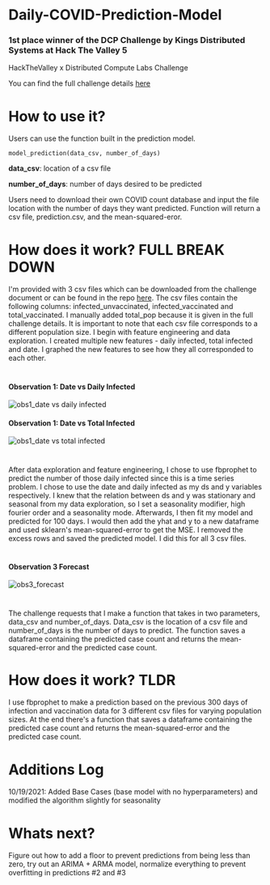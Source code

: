 # Daily-COVID-Prediction-Model

### 1st place winner of the DCP Challenge by Kings Distributed Systems at Hack The Valley 5 
HackTheValley x Distributed Compute Labs Challenge

You can find the full challenge details [here](https://docs.google.com/document/d/1xnxjDXiLMwMNr8MpUSDpuIi99Eq1Fh0tETSozf-KROY/edit?usp=sharing)

# How to use it?
Users can use the function built in the prediction model. 
```
model_prediction(data_csv, number_of_days)
```

**data_csv**: location of a csv file

**number_of_days**: number of days desired to be predicted

Users need to download their own COVID count database and input the file location with the number of days they want predicted. Function will return a csv file, prediction.csv, and the mean-squared-eror.

# How does it work? FULL BREAK DOWN
I'm provided with 3 csv files which can be downloaded from the challenge document or can be found in the repo [here](https://github.com/WongMatthew/Daily-COVID-Prediction-Model/tree/main/DCP%20Data). The csv files contain the following columns: infected_unvaccinated, infected_vaccinated and total_vaccinated. I manually added total_pop because it is given in the full challenge details. It is important to note that each csv file corresponds to a different population size. I begin with feature engineering and data exploration. I created multiple new features - daily infected, total infected and date. I graphed the new features to see how they all corresponded to each other. 

#

#### Observation 1: Date vs Daily Infected
![obs1_date vs daily infected](https://user-images.githubusercontent.com/49925170/137604782-4f73d77d-974d-44eb-a01e-420e639b06a2.png)
#### Observation 1: Date vs Total Infected
![obs1_date vs total infected](https://user-images.githubusercontent.com/49925170/137604812-f64268c4-99de-429c-8e33-7d52b2a3b77b.png)

#

After data exploration and feature engineering, I chose to use fbprophet to predict the number of those daily infected since this is a time series problem. I chose to use the date and daily infected as my ds and y variables respectively. I knew that the relation between ds and y was stationary and seasonal from my data exploration, so I set a seasonality modifier, high fourier order and a seasonality mode. Afterwards, I then fit my model and predicted for 100 days. I would then add the yhat and y to a new dataframe and used sklearn's mean-squared-error to get the MSE. I removed the excess rows and saved the predicted model. I did this for all 3 csv files. 

#

#### Observation 3 Forecast
![obs3_forecast](https://user-images.githubusercontent.com/49925170/137604821-a987b523-ea8c-4dcd-9391-84e54399cbba.png)

#

The challenge requests that I make a function that takes in two parameters, data_csv and number_of_days. Data_csv is the location of a csv file and number_of_days is the number of days to predict. The function saves a dataframe containing the predicted case count and returns the mean-squared-error and the predicted case count.  

# How does it work? TLDR
I use fbprophet to make a prediction based on the previous 300 days of infection and vaccination data for 3 different csv files for varying population sizes. At the end there's a function that saves a dataframe containing the predicted case count and returns the mean-squared-error and the predicted case count. 

# Additions Log
10/19/2021: Added Base Cases (base model with no hyperparameters) and modified the algorithm slightly for seasonality

# Whats next?
Figure out how to add a floor to prevent predictions from being less than zero, try out an ARIMA + ARMA model, normalize everything to prevent overfitting in predictions #2 and #3
